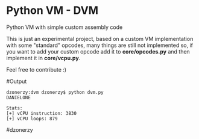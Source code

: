 # Python VM - DVM
Python VM with simple custom assembly code

This is just an experimental project, based on a custom VM implementation with some "standard" opcodes, many things are still not implemented so, if you want to add your custom opcode add it to <b>core/opcodes.py</b> and then implement it in <b>core/vcpu.py</b>.

Feel free to contribute :)

#Output

```
dzonerzy:dvm dzonerzy$ python dvm.py
DANIELONE

Stats:
[+] vCPU instruction: 3830
[+] vCPU loops: 879
```

\#dzonerzy
